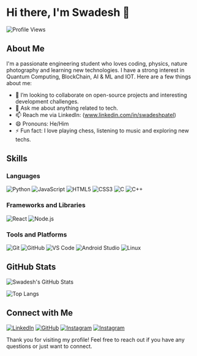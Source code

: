 # Hi there, I'm Swadesh 👋

![Profile Views](https://komarev.com/ghpvc/?username=Swadesh-c0de&style=flat-square)

## About Me

I'm a passionate engineering student who loves coding, physics, nature photography and learning new technologies. I have a strong interest in Quantum Computing, BlockChain, AI & ML and IOT. Here are a few things about me:

- 🔭 I’m looking to collaborate on open-source projects and interesting development challenges.
- 💬 Ask me about anything related to tech.
- 📫 Reach me via LinkedIn: (www.linkedin.com/in/swadeshpatel)
- 😄 Pronouns: He/Him
- ⚡ Fun fact: I love playing chess, listening to music and exploring new techs.

## Skills

### Languages

![Python](https://img.shields.io/badge/-Python-3776AB?style=flat-square&logo=python&logoColor=white)
![JavaScript](https://img.shields.io/badge/-JavaScript-F7DF1E?style=flat-square&logo=javascript&logoColor=black)
![HTML5](https://img.shields.io/badge/-HTML5-E34F26?style=flat-square&logo=html5&logoColor=white)
![CSS3](https://img.shields.io/badge/-CSS3-1572B6?style=flat-square&logo=css3&logoColor=white)
![C](https://img.shields.io/badge/-C-A8B9CC?style=flat-square&logo=c&logoColor=white)
![C++](https://img.shields.io/badge/-C++-00599C?style=flat-square&logo=c%2B%2B&logoColor=white)

### Frameworks and Libraries

![React](https://img.shields.io/badge/-React-61DAFB?style=flat-square&logo=react&logoColor=black)
![Node.js](https://img.shields.io/badge/-Node.js-339933?style=flat-square&logo=node.js&logoColor=white)

### Tools and Platforms

![Git](https://img.shields.io/badge/-Git-F05032?style=flat-square&logo=git&logoColor=white)
![GitHub](https://img.shields.io/badge/-GitHub-181717?style=flat-square&logo=github&logoColor=white)
![VS Code](https://img.shields.io/badge/-VS%20Code-007ACC?style=flat-square&logo=visual-studio-code&logoColor=white)
![Android Studio](https://img.shields.io/badge/-Android%20Studio-3DDC84?style=flat-square&logo=android-studio&logoColor=white)
![Linux](https://img.shields.io/badge/-Linux-FCC624?style=flat-square&logo=linux&logoColor=black)

## GitHub Stats

![Swadesh's GitHub Stats](https://github-readme-stats.vercel.app/api?username=Swadesh-c0de&show_icons=true&theme=radical)

![Top Langs](https://github-readme-stats.vercel.app/api/top-langs/?username=Swadesh-c0de&layout=compact&theme=radical)

## Connect with Me

[![LinkedIn](https://img.shields.io/badge/-LinkedIn-0077B5?style=flat-square&logo=linkedin&logoColor=white)](https://www.linkedin.com/in/swadeshpatel/)
[![GitHub](https://img.shields.io/badge/-GitHub-181717?style=flat-square&logo=github&logoColor=white)](https://github.com/Swadesh-c0de)
[![Instagram](https://img.shields.io/badge/-Instagram-E4405F?style=flat-square&logo=instagram&logoColor=white)](https://www.instagram.com/axy.sh_/)
[![Instagram](https://img.shields.io/badge/-Instagram-E4405F?style=flat-square&logo=instagram&logoColor=white)](https://www.instagram.com/vintage.arts.ai/)

Thank you for visiting my profile! Feel free to reach out if you have any questions or just want to connect.
